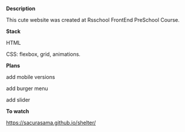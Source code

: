 **Description**

This cute website was created at Rsschool FrontEnd PreSchool Course.

**Stack**

HTML

CSS: flexbox, grid, animations.

**Plans**

add mobile versions

add  burger menu

add slider

**To watch**

https://sacurasama.github.io/shelter/
